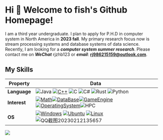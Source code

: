 # Hi 🎉 Welcome to fish's Github Homepage!
I am a third year undergraduate.
I plan to apply for P.H.D in computer system in North America in **2023 fall**.
My primary research focus now is stream processing systems and database systems of data science.
Recently, I am looking for a ***computer system summer research***. Please contact me on ***WeChat*** rjzhb123 or ***email***: **rj986215159@outlook.com**.
                   
## My Skills
|Property|Data|
|---|---|
|**Language**|![Java](https://img.shields.io/badge/-Java-007396?style=flat-square&logo=Java&logoColor=ffffff) [![C++](https://img.shields.io/badge/-C++-3776AB?style=flat-square&logo=c++&logoColor=ffffff)](https://www.python.org/) ![C](https://img.shields.io/badge/-C-4FC08D?style=flat-square&logo=C&logoColor=ffffff) ![C#](https://img.shields.io/badge/.NET-512BD4?style=flat-square&logo=C-Sharp&logoColor=ffffff) ![Rust](https://img.shields.io/badge/Rust-F7DF1E?style=flat-square&logo=Rust&logoColor=ffffff) ![Python](https://camo.githubusercontent.com/4b30b4c40d84c6fe0a2f12d9d710873a534bda8237bfd2a7fdb6794ab18c4ae9/68747470733a2f2f696d672e736869656c64732e696f2f62616467652f2d507974686f6e2d3337373641423f7374796c653d666c6174266c6f676f3d507974686f6e266c6f676f436f6c6f723d7768697465)|
|**Interest**|[![Math](https://img.shields.io/badge/-Math-f05032?style=flat-square&logo=Math&logoColor=white)](https://www.linuxfoundation.org/)[![DataBase](https://img.shields.io/badge/DataBase-008C41?style=flat-square&logo=DataBase&logoColor=ffffff)](https://img.shields.io/badge/DataBase-brightgreen)[![GameEngine](https://img.shields.io/badge/-GameEngine-8DD6F9?style=flat-square&logo=Math&logoColor=white)](https://www.linuxfoundation.org/)[![OperatingSystem](https://img.shields.io/badge/-OperatingSystem-333333?style=flat-square&logo=OperatingSystem&logoColor=white)](https://www.linuxfoundation.org/)![HPC](https://img.shields.io/badge/-HPC-007396?style=flat-square&logo=HPC&logoColor=ffffff) |
| **OS**                                          | <a target="_blank" rel="noopener noreferrer" href="https://camo.githubusercontent.com/b44114213a5a462903bd69611bb6846f1dc41fe6f3230bd37c67c3d4eb65f08c/68747470733a2f2f696d672e736869656c64732e696f2f62616467652f2d57696e646f77732d626c61636b3f7374796c653d666c61742d737175617265266c6f676f3d77696e646f7773266c6f676f436f6c6f723d626c7565"><img src="https://camo.githubusercontent.com/b44114213a5a462903bd69611bb6846f1dc41fe6f3230bd37c67c3d4eb65f08c/68747470733a2f2f696d672e736869656c64732e696f2f62616467652f2d57696e646f77732d626c61636b3f7374796c653d666c61742d737175617265266c6f676f3d77696e646f7773266c6f676f436f6c6f723d626c7565" alt="Windows" data-canonical-src="https://img.shields.io/badge/-Windows-black?style=flat-square&amp;logo=windows&amp;logoColor=blue" style="max-width: 100%;"></a> <a target="_blank" rel="noopener noreferrer" href="https://camo.githubusercontent.com/9c4bc049e33f41f122342a1714ccf872c34098a9f2c593c33c2322cf0129fa04/68747470733a2f2f696d672e736869656c64732e696f2f62616467652f2d5562756e74752d626c61636b3f7374796c653d666c61742d737175617265266c6f676f3d7562756e7475"><img src="https://camo.githubusercontent.com/9c4bc049e33f41f122342a1714ccf872c34098a9f2c593c33c2322cf0129fa04/68747470733a2f2f696d672e736869656c64732e696f2f62616467652f2d5562756e74752d626c61636b3f7374796c653d666c61742d737175617265266c6f676f3d7562756e7475" alt="Ubuntu" data-canonical-src="https://img.shields.io/badge/-Ubuntu-black?style=flat-square&amp;logo=ubuntu" style="max-width: 100%;"></a> [![Linux](https://img.shields.io/badge/-ArchLinux-333333?style=flat-square&logo=linux&logoColor=white)](https://www.linuxfoundation.org/) ![QQ截图20230212135657](https://user-images.githubusercontent.com/105226542/218295662-52319948-0b03-436a-811b-9b4c8f7fa880.png)|


![](https://github-readme-stats.vercel.app/api/top-langs/?username=rjzhb&theme=dark&layout=compact)

